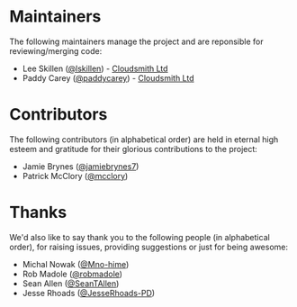 # Maintainers

The following maintainers manage the project and are reponsible for reviewing/merging code:

- Lee Skillen ([@lskillen](https://github.com/lskillen)) - [Cloudsmith Ltd](https://cloudsmith.io)
- Paddy Carey ([@paddycarey](https://github.com/paddycarey)) - [Cloudsmith Ltd](https://cloudsmith.io)


# Contributors

The following contributors (in alphabetical order) are held in eternal high esteem and gratitude for their glorious contributions to the project:

- Jamie Brynes ([@jamiebrynes7](https://github.com/jamiebrynes7))
- Patrick McClory ([@mcclory](https://github.com/mcclory))


# Thanks

We'd also like to say thank you to the following people (in alphabetical order), for raising issues, providing suggestions or just for being awesome:

- Michal Nowak ([@Mno-hime](https://github.com/Mno-hime))
- Rob Madole ([@robmadole](https://github.com/robmadole))
- Sean Allen ([@SeanTAllen](https://github.com/SeanTAllen))
- Jesse Rhoads ([@JesseRhoads-PD](https://github.com/JesseRhoads-PD))
